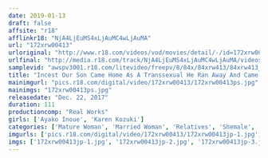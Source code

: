 ```yaml
---
date: 2019-01-13
draft: false
affsite: "r18"
afflinkr18: "NjA4LjEuMS4xLjAuMC4wLjAuMA"
url: "172xrw00413"
urloriginal: "http://www.r18.com/videos/vod/movies/detail/-/id=172xrw00413"
urlfinal: "http://media.r18.com/track/NjA4LjEuMS4xLjAuMC4wLjAuMA/videos/vod/movies/detail/-/id=172xrw00413"
samplevid: "awspv3001.r18.com/litevideo/freepv/8/84x/84xrw413/84xrw413_dmb_w.mp4"
title: "Incest Our Son Came Home As A Transsexual He Ran Away And Came Back Transformed As A Transsexual, What Must His Mother Think... Ayako Inoue & Karen Kozuki"
mainimgurl: "pics.r18.com/digital/video/172xrw00413/172xrw00413ps.jpg"
mainimgs: "172xrw00413ps.jpg"
releasedate: "Dec. 22, 2017"
duration: 111
productioncomp: "Real Works"
girls: ['Ayako Inoue', 'Karen Kozuki']
categories: ['Mature Woman', 'Married Woman', 'Relatives', 'Shemale', 'Creampie', 'Huge Dick - Large Dick', 'Anal Sex', 'Hi-Def']
imgurls: ['pics.r18.com/digital/video/172xrw00413/172xrw00413jp-1.jpg', 'pics.r18.com/digital/video/172xrw00413/172xrw00413jp-2.jpg', 'pics.r18.com/digital/video/172xrw00413/172xrw00413jp-3.jpg', 'pics.r18.com/digital/video/172xrw00413/172xrw00413jp-4.jpg', 'pics.r18.com/digital/video/172xrw00413/172xrw00413jp-5.jpg', 'pics.r18.com/digital/video/172xrw00413/172xrw00413jp-6.jpg', 'pics.r18.com/digital/video/172xrw00413/172xrw00413jp-7.jpg', 'pics.r18.com/digital/video/172xrw00413/172xrw00413jp-8.jpg', 'pics.r18.com/digital/video/172xrw00413/172xrw00413jp-9.jpg', 'pics.r18.com/digital/video/172xrw00413/172xrw00413jp-10.jpg', 'pics.r18.com/digital/video/172xrw00413/172xrw00413jp-11.jpg', 'pics.r18.com/digital/video/172xrw00413/172xrw00413jp-12.jpg', 'pics.r18.com/digital/video/172xrw00413/172xrw00413jp-13.jpg', 'pics.r18.com/digital/video/172xrw00413/172xrw00413jp-14.jpg', 'pics.r18.com/digital/video/172xrw00413/172xrw00413jp-15.jpg', 'pics.r18.com/digital/video/172xrw00413/172xrw00413jp-16.jpg', 'pics.r18.com/digital/video/172xrw00413/172xrw00413jp-17.jpg', 'pics.r18.com/digital/video/172xrw00413/172xrw00413jp-18.jpg', 'pics.r18.com/digital/video/172xrw00413/172xrw00413jp-19.jpg', 'pics.r18.com/digital/video/172xrw00413/172xrw00413jp-20.jpg']
imgs: ['172xrw00413jp-1.jpg', '172xrw00413jp-2.jpg', '172xrw00413jp-3.jpg', '172xrw00413jp-4.jpg', '172xrw00413jp-5.jpg', '172xrw00413jp-6.jpg', '172xrw00413jp-7.jpg', '172xrw00413jp-8.jpg', '172xrw00413jp-9.jpg', '172xrw00413jp-10.jpg', '172xrw00413jp-11.jpg', '172xrw00413jp-12.jpg', '172xrw00413jp-13.jpg', '172xrw00413jp-14.jpg', '172xrw00413jp-15.jpg', '172xrw00413jp-16.jpg', '172xrw00413jp-17.jpg', '172xrw00413jp-18.jpg', '172xrw00413jp-19.jpg', '172xrw00413jp-20.jpg']
---
```

